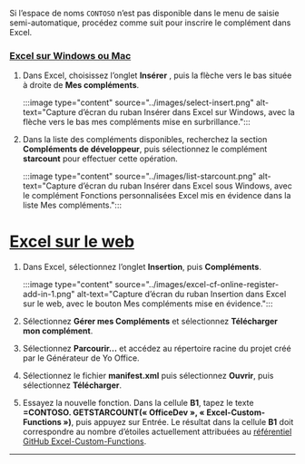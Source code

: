 Si l’espace de noms `CONTOSO` n’est pas disponible dans le menu de saisie semi-automatique, procédez comme suit pour inscrire le complément dans Excel.

### <a name="excel-on-windows-or-mac"></a>[Excel sur Windows ou Mac](#tab/excel-windows)

1. Dans Excel, choisissez l’onglet **Insérer** , puis la flèche vers le bas située à droite de **Mes compléments**.

    :::image type="content" source="../images/select-insert.png" alt-text="Capture d’écran du ruban Insérer dans Excel sur Windows, avec la flèche vers le bas mes compléments mise en surbrillance.":::

1. Dans la liste des compléments disponibles, recherchez la section **Compléments de développeur**, puis sélectionnez le complément **starcount** pour effectuer cette opération.

    :::image type="content" source="../images/list-starcount.png" alt-text="Capture d’écran du ruban Insérer dans Excel sous Windows, avec le complément Fonctions personnalisées Excel mis en évidence dans la liste Mes compléments.":::

# <a name="excel-on-the-web"></a>[Excel sur le web](#tab/excel-online)

1. Dans Excel, sélectionnez l’onglet **Insertion**, puis **Compléments**.

    :::image type="content" source="../images/excel-cf-online-register-add-in-1.png" alt-text="Capture d’écran du ruban Insertion dans Excel sur le web, avec le bouton Mes compléments mise en évidence.":::

1. Sélectionnez **Gérer mes Compléments** et sélectionnez **Télécharger mon complément**.

1. Sélectionnez **Parcourir...** et accédez au répertoire racine du projet créé par le Générateur de Yo Office.

1. Sélectionnez le fichier **manifest.xml** puis sélectionnez **Ouvrir**, puis sélectionnez **Télécharger**.

1. Essayez la nouvelle fonction. Dans la cellule **B1**, tapez le texte **=CONTOSO. GETSTARCOUNT(« OfficeDev », « Excel-Custom-Functions »)**, puis appuyez sur Entrée. Le résultat dans la cellule **B1** doit correspondre au nombre d’étoiles actuellement attribuées au [référentiel GitHub Excel-Custom-Functions](https://github.com/OfficeDev/Excel-Custom-Functions).

---
